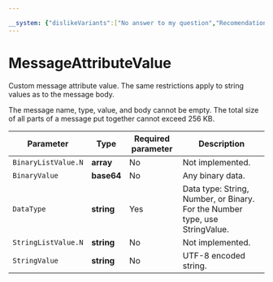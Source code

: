 ```yaml
---

__system: {"dislikeVariants":["No answer to my question","Recomendations didn't help","The content doesn't match title","Other"]}
---
```

# MessageAttributeValue

Custom message attribute value. The same restrictions apply to string values as to the message body.

The message name, type, value, and body cannot be empty. The total size of all parts of a message put together cannot exceed 256 KB.

| Parameter | Type | Required parameter | Description |
| ----- | ----- | ----- | ----- |
| `BinaryListValue.N` | **array** | No | Not implemented. |
| `BinaryValue` | **base64** | No | Any binary data. |
| `DataType` | **string** | Yes | Data type: String, Number, or Binary.  For the Number type, use StringValue. |
| `StringListValue.N` | **string** | No | Not implemented. |
| `StringValue` | **string** | No | UTF-8 encoded string. |


